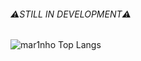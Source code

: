 ###### ⚠️STILL IN DEVELOPMENT⚠️

![mar1nho Top Langs](https://github-readme-stats.vercel.app/api/top-langs/?username=mar1nho&layout=compact&theme=blue-green)
